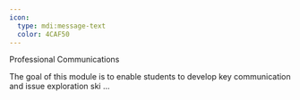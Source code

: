 ```yaml
---
icon:
  type: mdi:message-text
  color: 4CAF50
---
```


Professional Communications

The goal of this module is to enable students to develop key communication and issue exploration ski ... 
